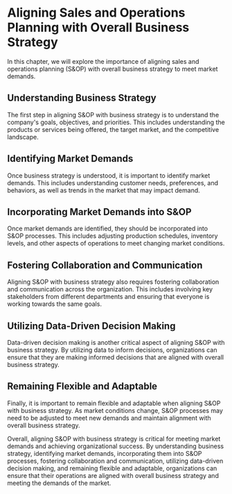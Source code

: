 Aligning Sales and Operations Planning with Overall Business Strategy
=====================================================================================================================

In this chapter, we will explore the importance of aligning sales and operations planning (S\&OP) with overall business strategy to meet market demands.

Understanding Business Strategy
-------------------------------

The first step in aligning S\&OP with business strategy is to understand the company's goals, objectives, and priorities. This includes understanding the products or services being offered, the target market, and the competitive landscape.

Identifying Market Demands
--------------------------

Once business strategy is understood, it is important to identify market demands. This includes understanding customer needs, preferences, and behaviors, as well as trends in the market that may impact demand.

Incorporating Market Demands into S\&OP
---------------------------------------

Once market demands are identified, they should be incorporated into S\&OP processes. This includes adjusting production schedules, inventory levels, and other aspects of operations to meet changing market conditions.

Fostering Collaboration and Communication
-----------------------------------------

Aligning S\&OP with business strategy also requires fostering collaboration and communication across the organization. This includes involving key stakeholders from different departments and ensuring that everyone is working towards the same goals.

Utilizing Data-Driven Decision Making
-------------------------------------

Data-driven decision making is another critical aspect of aligning S\&OP with business strategy. By utilizing data to inform decisions, organizations can ensure that they are making informed decisions that are aligned with overall business strategy.

Remaining Flexible and Adaptable
--------------------------------

Finally, it is important to remain flexible and adaptable when aligning S\&OP with business strategy. As market conditions change, S\&OP processes may need to be adjusted to meet new demands and maintain alignment with overall business strategy.

Overall, aligning S\&OP with business strategy is critical for meeting market demands and achieving organizational success. By understanding business strategy, identifying market demands, incorporating them into S\&OP processes, fostering collaboration and communication, utilizing data-driven decision making, and remaining flexible and adaptable, organizations can ensure that their operations are aligned with overall business strategy and meeting the demands of the market.
